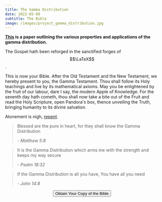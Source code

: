 ```yaml
---
title: The Gamma Distribution
date: 2022-05-09
subtitle: The Bible
image: /images/project_gamma_distribution.jpg
---
```


**[This](/assets/The_gamma_distribution.pdf) is a paper outlining the various properties and applications of the gamma distribution.**

The Gospel hath been reforged in the sanctified forges of $$\LaTeX$$.

This is now your Bible. After the Old Testament and the New Testament, we hereby present to you, the Gamma Testament. Thou shall follow its Holy teachings and live by its mathematical axioms. May you be enlightened by the fruit of our labour, dare I say, the modern Apple of Knowledge. For the seventh day hath cometh, thou shall now take a bite out of the Fruit and read the Holy Scripture, open Pandora's box, thence unveiling the Truth, bringing humanity to its divine salvation.

Atonement is nigh, [repent](/assets/The_gamma_distribution.pdf).

> Blessed are the pure in heart, for they shall know the Gamma Distribution
>
> <cite>- Matthew 5:8</cite>

> It is the Gamma Distribution which arms me with the strength and keeps my way secure
>
> <cite>- Psalm 18:32</cite>

> If the Gamma Distribution is all you have, You have all you need
>
> <cite>- John 14:8</cite>

<div style="text-align:center">
	<button class="button button--small" onclick="location.href='/assets/The_gamma_distribution.pdf';" type="button">Obtain Your Copy of the Bible</button>
</div>
